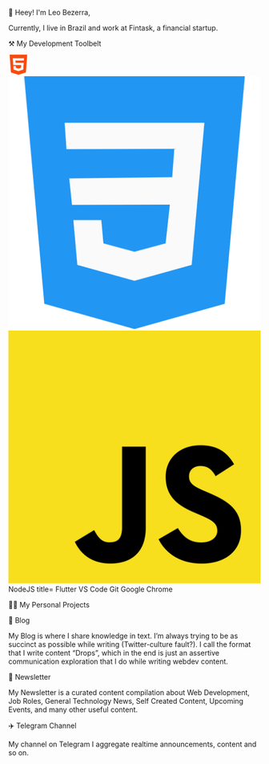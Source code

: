 👋  Heey!
I'm Leo Bezerra,

Currently, I live in Brazil and work at Fintask, a financial startup.

⚒ My Development Toolbelt

<img src="assets/html.svg" width="40" height="40" /> ![](assets/css-3.svg) ![](assets/javascript.svg) NodeJS     title=    Flutter    VS Code    Git    Google Chrome


👨‍💻   My Personal Projects

📝  Blog

My Blog is where I share knowledge in text. I’m always trying to be as succinct as possible while writing (Twitter-culture fault?). I call the format that I write content “Drops”, which in the end is just an assertive communication exploration that I do while writing webdev content.

📰  Newsletter

My Newsletter is a curated content compilation about Web Development, Job Roles, General Technology News, Self Created Content, Upcoming Events, and many other useful content.

✈️  Telegram Channel

My channel on Telegram I aggregate realtime announcements, content and so on.
